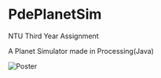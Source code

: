 # PdePlanetSim
NTU Third Year Assignment

A Planet Simulator made in Processing(Java)

![Poster](Example.gif)
